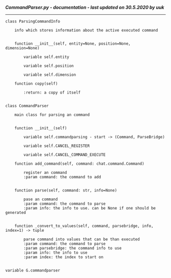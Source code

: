 ***CommandParser.py - documentation - last updated on 30.5.2020 by uuk***
___

    class ParsingCommandInfo
        
        info which stores information about the active executed command


        function __init__(self, entity=None, position=None, dimension=None)

            variable self.entity

            variable self.position

            variable self.dimension

        function copy(self)
            
            :return: a copy of itself


    class CommandParser
        
        main class for parsing an command


        function __init__(self)

            variable self.commandparsing - start -> (Command, ParseBridge)

            variable self.CANCEL_REGISTER

            variable self.CANCEL_COMMAND_EXECUTE

        function add_command(self, command: chat.command.Command)
            
            register an command
            :param command: the command to add


        function parse(self, command: str, info=None)
            
            pase an command
            :param command: the command to parse
            :param info: the info to use. can be None if one should be generated


        function _convert_to_values(self, command, parsebridge, info, index=1) -> tuple
            
            parse command into values that can be than executed
            :param command: the command to parse
            :param parsebridge: the command info to use
            :param info: the info to use
            :param index: the index to start on


    variable G.commandparser